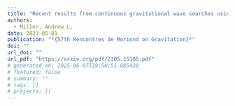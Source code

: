 ```yaml
---
title: "Recent results from continuous gravitational wave searches using data from LIGO, Virgo, and KAGRA's third observing run"
authors:
  - Miller, Andrew L.
date: 2023-05-01
publication: "*{57th Rencontres de Moriond on Gravitation}*"
doi: ""
url_doi: ""
url_pdf: "https://arxiv.org/pdf/2305.15185.pdf"
# generated_on: 2025-06-07T19:50:51.085430
# featured: false
# summary: ""
# tags: []
# projects: []
---
```

